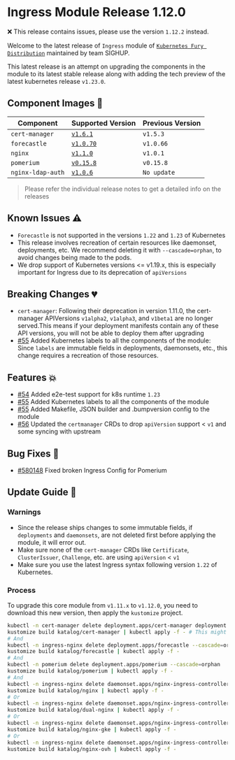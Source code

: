 # Ingress Module Release 1.12.0

:x: This release contains issues, please use the version `1.12.2` instead.

Welcome to the latest release of `Ingress` module of [`Kubernetes Fury
Distribution`](https://github.com/sighupio/fury-distribution) maintained by team
SIGHUP.

This latest release is an attempt on upgrading the components in the module to
its latest stable release along with adding the tech preview of the latest
kubernetes release `v1.23.0`.

## Component Images 🚢

| Component         | Supported Version                                                                      | Previous Version |
|-------------------|----------------------------------------------------------------------------------------|------------------|
| `cert-manager`    | [`v1.6.1`](https://github.com/jetstack/cert-manager/releases/tag/v1.6.1)               | `v1.5.3`         |
| `forecastle`      | [`v1.0.70`](https://github.com/stakater/Forecastle/releases/tag/v1.0.70)               | `v1.0.66`        |
| `nginx`           | [`v1.1.0`](https://github.com/kubernetes/ingress-nginx/releases/tag/controller-v1.1.0) | `v1.0.1`         |
| `pomerium`        | [`v0.15.8`](https://github.com/pomerium/pomerium/releases/tag/v0.15.8)                 | `v0.15.8`        |
| `nginx-ldap-auth` | [`v1.0.6`](https://github.com/tiagoapimenta/nginx-ldap-auth/tags)                      | `No update`      |

> Please refer the individual release notes to get a detailed info on the
> releases

## Known Issues ⚠️

- `Forecastle` is not supported in the versions `1.22` and `1.23` of Kubernetes
- This release involves recreation of certain resources like daemonset, deployments, etc. We recommend deleting it with `--cascade=orphan`, to avoid changes being made to the pods.
- We drop support of Kubernetes versions <= v1.19.x, this is especially
  important for Ingress due to its deprecation of `apiVersions`

## Breaking Changes 💔

- `cert-manager`:  Following their deprecation in version 1.11.0, the cert-manager APIVersions `v1alpha2`, `v1alpha3`, and `v1beta1` are no longer served.This means if your deployment manifests contain any of these API versions, you will not be able to deploy them after upgrading
- [#55](https://github.com/sighupio/fury-kubernetes-ingress/pull/55) Added Kubernetes labels to all the components of the module: Since `labels` are immutable fields in deployments, daemonsets, etc., this change requires a recreation of those resources.

## Features 💥

- [#54](https://github.com/sighupio/fury-kubernetes-ingress/pull/54) Added e2e-test support for k8s runtime `1.23`
- [#55](https://github.com/sighupio/fury-kubernetes-ingress/pull/55) Added Kubernetes labels to all the components of the module
- [#55](https://github.com/sighupio/fury-kubernetes-ingress/pull/55) Added Makefile, JSON builder and .bumpversion config to the module
- [#56](https://github.com/sighupio/fury-kubernetes-ingress/pull/56) Updated the
  `certmanager` CRDs to drop `apiVersion` support < `v1` and some syncing with upstream

## Bug Fixes 🐞

- [#580148](https://github.com/sighupio/fury-kubernetes-ingress/commit/580148d789ccb01b455196985f5b455a42f0f07f) Fixed broken Ingress Config for Pomerium

## Update Guide 🦮

### Warnings

- Since the release ships changes to some immutable fields, if `deployments` and `daemonsets`, are not deleted first before applying the module, it will error out.
- Make sure none of the `cert-manager` CRDs like `Certificate`, `ClusterIssuer`,
  `Challenge`, etc. are using `apiVersion` < `v1`
- Make sure you use the latest Ingress syntax following version `1.22` of Kubernetes.

### Process

To upgrade this core module from `v1.11.x` to `v1.12.0`, you need to download this new version, then apply the `kustomize` project.

```bash
kubectl -n cert-manager delete deployment.apps/cert-manager deployment.apps/cert-manager-cainjector deployment.apps/cert-manager-webhook --cascade=orphan
kustomize build katalog/cert-manager | kubectl apply -f - # This might need to be applied twice, if the deployments haven't come back up fast
# And
kubectl -n ingress-nginx delete deployment.apps/forecastle --cascade=orphan
kustomize build katalog/forecastle | kubectl apply -f -
# And
kubectl -n pomerium delete deployment.apps/pomerium --cascade=orphan
kustomize build katalog/pomerium | kubectl apply -f -
# And
kubectl -n ingress-nginx delete daemonset.apps/nginx-ingress-controller --cascade=orphan
kustomize build katalog/nginx | kubectl apply -f -
# Or
kubectl -n ingress-nginx delete daemonset.apps/nginx-ingress-controller-external daemonset.apps/nginx-ingress-controller-internal --cascade=orphan
kustomize build katalog/dual-nginx | kubectl apply -f -
# Or
kubectl -n ingress-nginx delete daemonset.apps/nginx-ingress-controller --cascade=orphan
kustomize build katalog/nginx-gke | kubectl apply -f -
# Or
kubectl -n ingress-nginx delete daemonset.apps/nginx-ingress-controller --cascade=orphan
kustomize build katalog/nginx-ovh | kubectl apply -f -
```

